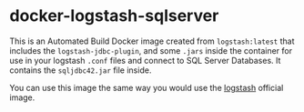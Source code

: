 # docker-logstash-sqlserver

This is an Automated Build Docker image created from `logstash:latest` that includes the `logstash-jdbc-plugin`, and some `.jars` inside the container for use in your logstash `.conf` files and connect to SQL Server Databases. It contains the `sqljdbc42.jar` file inside.

You can use this image the same way you would use the  [logstash](http://hub.docker.com/_/logstash) official image.
